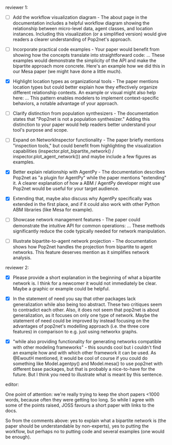 reviewer 1:

- [ ] Add the workflow visualization diagram - The about page in the documentation includes a helpful workflow diagram showing the relationship between micro-level data, agent classes, and location instances. Including this visualization (or a simplified version) would give readers a clearer understanding of Pop2net's approach.

- [ ] Incorporate practical code examples - Your paper would benefit from showing how the concepts translate into straightforward code: ... These examples would demonstrate the simplicity of the API and make the bipartite approach more concrete. Here's an example how we did this in our Mesa paper (we might have done a little much).

- [X] Highlight location types as organizational tools - The paper mentions location types but could better explain how they effectively organize different relationship contexts. An example or visual might also help here: ... This pattern enables modelers to implement context-specific behaviors, a notable advantage of your approach.

- [ ] Clarify distinction from population synthesizers - The documentation states that "Pop2net is not a population synthesizer." Adding this distinction to your paper would help readers better understand your tool's purpose and scope.

- [ ] Expand on NetworkInspector functionality - The paper briefly mentions "inspection tools," but could benefit from highlighting the visualization capabilities (inspector.plot_bipartite_network() / inspector.plot_agent_network()) and maybe include a few figures as examples.

- [X] Better explain relationship with AgentPy - The documentation describes Pop2net as "a plugin for AgentPy" while the paper mentions "extending" it. A clearer explanation of how a ABM / AgentPy developer might use Pop2net would be useful for your target audience.

- [X] Extending that, maybe also discuss why AgentPy specifically was extended in the first place, and if it could also work with other Python ABM libraries (like Mesa for example).

- [ ] Showcase network management features - The paper could demonstrate the intuitive API for common operations: ... These methods significantly reduce the code typically needed for network manipulation.

- [ ] Illustrate bipartite-to-agent network projection - The documentation shows how Pop2net handles the projection from bipartite to agent networks. This feature deserves mention as it simplifies network analysis.


reviewer 2:

- [X] Please provide a short explanation in the beginning of what a bipartite network is. I think for a newcomer it would not immediately be clear. Maybe a graphic or example could be helpful.

- [X] In the statement of need you say that other packages lack generalization while also being too abstract. These two critiques seem to contradict each other. Also, it does not seem that pop2net is about generalization, as it focuses on only one type of network. Maybe the statement of need could be improved by instead focusing on the advantages of pop2net's modelling approach (i.e. the three core features) in comparison to e.g. just using networkx graphs.

- [X] "while also providing functionality for generating networks compatible with other modeling frameworks" - this sounds cool but i couldn't find an example how and with which other framework it can be used. As @EwoutH mentioned, it would be cool of course if you could do something like Model.agentpy() and Model.mesa() to use pop2net with different base packages, but that is probably a nice-to-have for the future. But I think you need to illustrate what is meant by this sentence.


editor:

One point of attention: we're really trying to keep the short papers <1000 words, because often they were getting too long. So while I agree with some of the points raised, JOSS favours a short paper with links to the docs.

So from the comments above: yes to explain what a bipartite network is (the paper should be understandable by non-experts), yes to putting the workflow, but perhaps no to putting code and several examples (one would be enough).